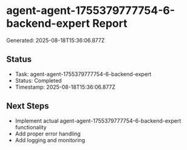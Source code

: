 # agent-agent-1755379777754-6-backend-expert Report

Generated: 2025-08-18T15:36:06.877Z

## Status
- Task: agent-agent-1755379777754-6-backend-expert
- Status: Completed
- Timestamp: 2025-08-18T15:36:06.877Z

## Next Steps
- Implement actual agent-agent-1755379777754-6-backend-expert functionality
- Add proper error handling
- Add logging and monitoring
